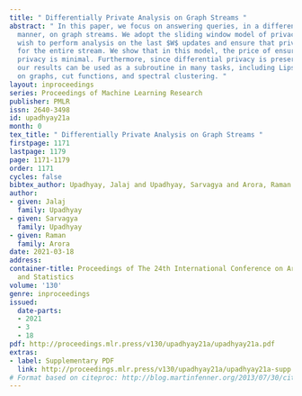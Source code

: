 ```yaml
---
title: " Differentially Private Analysis on Graph Streams "
abstract: " In this paper, we focus on answering queries, in a differentially private
  manner, on graph streams. We adopt the sliding window model of privacy, where we
  wish to perform analysis on the last $W$ updates and ensure that privacy is preserved
  for the entire stream. We show that in this model, the price of ensuring differential
  privacy is minimal. Furthermore, since differential privacy is preserved under post-processing,
  our results can be used as a subroutine in many tasks, including Lipschitz learning
  on graphs, cut functions, and spectral clustering. "
layout: inproceedings
series: Proceedings of Machine Learning Research
publisher: PMLR
issn: 2640-3498
id: upadhyay21a
month: 0
tex_title: " Differentially Private Analysis on Graph Streams "
firstpage: 1171
lastpage: 1179
page: 1171-1179
order: 1171
cycles: false
bibtex_author: Upadhyay, Jalaj and Upadhyay, Sarvagya and Arora, Raman
author:
- given: Jalaj
  family: Upadhyay
- given: Sarvagya
  family: Upadhyay
- given: Raman
  family: Arora
date: 2021-03-18
address:
container-title: Proceedings of The 24th International Conference on Artificial Intelligence
  and Statistics
volume: '130'
genre: inproceedings
issued:
  date-parts:
  - 2021
  - 3
  - 18
pdf: http://proceedings.mlr.press/v130/upadhyay21a/upadhyay21a.pdf
extras:
- label: Supplementary PDF
  link: http://proceedings.mlr.press/v130/upadhyay21a/upadhyay21a-supp.pdf
# Format based on citeproc: http://blog.martinfenner.org/2013/07/30/citeproc-yaml-for-bibliographies/
---
```

